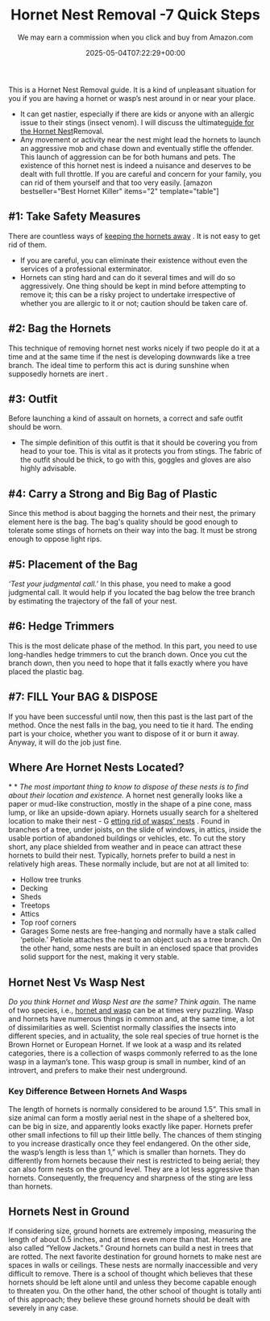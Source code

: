 ﻿---
author: We may earn a commission when you click and buy from Amazon.com
layout: post
title: Hornet Nest Removal -7 Quick Steps
date: '2025-05-04T07:22:29+00:00'
categories:
- Bees
- Guide
tags: []
slug: /hornet-nest-removal/
lastmod: 2025-05-07T12:21:27+03:00
---

This is a Hornet Nest Removal guide. It is a kind of unpleasant situation for you if you are having a hornet or wasp’s nest around in or near your place.
- It can get nastier, especially if there are kids or anyone with an allergic issue to their stings (insect venom). I will discuss the ultimate[guide for the Hornet Nest](https://pestpolicy.com/how-to-find-a-roach-nest/)Removal.
- Any movement or activity near the nest might lead the hornets to launch an aggressive mob and chase down and eventually stifle the offender.
This launch of aggression can be for both humans and pets. The existence of this hornet nest is indeed a nuisance and deserves to be dealt with full throttle. If you are careful and concern for your family, you can rid of them yourself and that too very easily.
[amazon bestseller="Best Hornet Killer" items="2" template="table"]
## #1: Take Safety Measures
There are countless ways of
[keeping the hornets away](https://entomology.ca.uky.edu/ef620)
. It is not easy to get rid of them.
- If you are careful, you can eliminate their existence without even the services of a professional exterminator.
- Hornets can sting hard and can do it several times and will do so aggressively.
One thing should be kept in mind before attempting to remove it; this can be a risky project to undertake irrespective of whether you are allergic to it or not; caution should be taken care of.
## #2: Bag the Hornets
This technique of removing hornet nest works nicely if two people do it at a time and at the same time if the nest is developing downwards like a tree branch.
The ideal time to perform this act is during sunshine when supposedly hornets are
inert
.
## #3: Outfit
Before launching a kind of assault on hornets, a correct and safe outfit should be worn.
- The simple definition of this outfit is that it should be covering you from head to your toe.
This is vital as it protects you from stings. The fabric of the outfit should be thick, to go with this, goggles and gloves are also highly advisable.
## #4: Carry a Strong and Big Bag of Plastic
Since this method is about bagging the hornets and their nest, the primary element here is the bag.
The bag's quality should be good enough to tolerate some stings of hornets on their way into the bag. It must be strong enough to oppose light rips.
## #5: Placement of the Bag
*‘Test your judgmental call.’*
In this phase, you need to make a good judgmental call. It would help if you located the bag below the tree branch by estimating the trajectory of the fall of your nest.
## #6: Hedge Trimmers
This is the most delicate phase of the method. In this part, you need to use long-handles hedge trimmers to cut the branch down.
Once you cut the branch down, then you need to hope that it falls exactly where you have placed the plastic bag.
## #7: FILL Your BAG & DISPOSE
If you have been successful until now, then this past is the last part of the method. Once the nest falls in the bag, you need to tie it hard.
The ending part is your choice, whether you want to dispose of it or burn it away. Anyway, it will do the job just fine.
## Where Are Hornet Nests Located?
* *
*The most important thing to know to dispose of these nests is to find about their location and existence.*
A hornet nest generally looks like a paper or mud-like construction, mostly in the shape of a pine cone, mass lump, or like an upside-down apiary.
Hornets usually search for a sheltered location to make their nest - G
[etting rid of wasps' nests](https://www.canr.msu.edu/news/getting_rid_of_wasps_nests)
.
Found in branches of a tree, under joists, on the slide of windows, in attics, inside the usable portion of abandoned buildings or vehicles, etc.
To cut the story short, any place shielded from weather and in peace can attract these hornets to build their nest.
Typically, hornets prefer to build a nest in relatively high areas. These normally include, but are not at all limited to:
- Hollow tree trunks
- Decking
- Sheds
- Treetops
- Attics
- Top roof corners
- Garages
Some nests are free-hanging and normally have a stalk called ‘petiole.’ Petiole attaches the nest to an object such as a tree branch.
On the other hand, some nests are built in an enclosed space that provides solid support for the nest, making it very stable.
## Hornet Nest Vs Wasp Nest
*Do you think Hornet and Wasp Nest are the same? Think again.*
The name of two species, i.e.,
[hornet and wasp](https://pestpolicy.com/best-wasp-spray/)
can be at times very puzzling. Wasp and hornets have numerous things in common and, at the same time, a lot of dissimilarities as well.
Scientist normally classifies the insects into different species, and in actuality, the sole real species of true hornet is the Brown Hornet or European Hornet.
If we look at a wasp and its related categories, there is a collection of wasps commonly referred to as the lone wasp in a layman’s tone. This wasp group is small in number, kind of an introvert, and prefers to make their nest underground.
### Key Difference Between Hornets And Wasps
The length of hornets is normally considered to be around 1.5”. This small in size animal can form a mostly aerial nest in the shape of a sheltered box, can be big in size, and apparently looks exactly like paper.
Hornets prefer other small infections to fill up their little belly. The chances of them stinging to you increase drastically once they feel endangered.
On the other side, the wasp’s length is less than 1,” which is smaller than hornets. They do differently from hornets because their nest is restricted to being aerial; they can also form nests on the ground level.
They are a lot less aggressive than hornets. Consequently, the frequency and sharpness of the sting are less than hornets.
## Hornets Nest in Ground
If considering size, ground hornets are extremely imposing, measuring the length of about 0.5 inches, and at times even more than that. Hornets are also called “Yellow Jackets.”
Ground hornets can build a nest in trees that are rotted. The next favorite destination for ground hornets to make nest are spaces in walls or ceilings.
These nests are normally inaccessible and very difficult to remove. There is a school of thought which believes that these hornets should be left alone until and unless they become capable enough to threaten you.
On the other hand, the other school of thought is totally anti of this approach; they believe these ground hornets should be dealt with severely in any case.